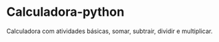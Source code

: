 # Calculadora-python


Calculadora com atividades básicas, somar, subtrair, dividir e multiplicar.


